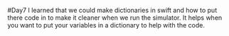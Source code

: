 #Day7
I learned that we could make dictionaries in swift and how to put there code in to make it cleaner when we run the simulator. It helps when you want to put your variables in a dictionary to help with the code.
